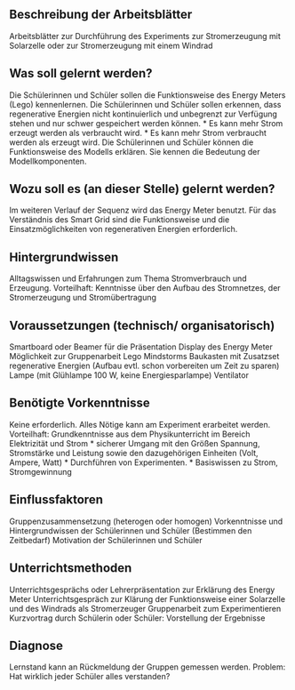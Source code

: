 ## Beschreibung der Arbeitsblätter

Arbeitsblätter zur Durchführung des Experiments zur Stromerzeugung mit Solarzelle oder zur Stromerzeugung mit einem Windrad

## Was soll gelernt werden?

Die Schülerinnen und Schüler sollen die Funktionsweise des Energy Meters (Lego) kennenlernen.
Die Schülerinnen und Schüler sollen erkennen, dass regenerative Energien nicht kontinuierlich und unbegrenzt zur Verfügung stehen und nur schwer gespeichert werden können.
	* Es kann mehr Strom erzeugt werden als verbraucht wird.
	* Es kann mehr Strom verbraucht werden als erzeugt wird.
Die Schülerinnen und Schüler können die Funktionsweise des Modells erklären. Sie kennen die Bedeutung der Modellkomponenten.

## Wozu soll es (an dieser Stelle) gelernt werden?

Im weiteren Verlauf der Sequenz wird das Energy Meter benutzt. Für das Verständnis des Smart Grid sind die Funktionsweise und die Einsatzmöglichkeiten von regenerativen Energien erforderlich.

## Hintergrundwissen

Alltagswissen und Erfahrungen zum Thema Stromverbrauch und Erzeugung.
Vorteilhaft: Kenntnisse über den Aufbau des Stromnetzes, der Stromerzeugung und Stromübertragung

## Voraussetzungen (technisch/ organisatorisch)

Smartboard oder Beamer für die Präsentation Display des Energy Meter
Möglichkeit zur Gruppenarbeit
Lego Mindstorms Baukasten mit Zusatzset regenerative Energien (Aufbau evtl. schon vorbereiten um Zeit zu sparen)
Lampe (mit Glühlampe 100 W, keine Energiesparlampe)
Ventilator

## Benötigte Vorkenntnisse

Keine erforderlich. Alles Nötige kann am Experiment erarbeitet werden.
Vorteilhaft:
Grundkenntnisse aus dem Physikunterricht im Bereich Elektrizität und Strom
	* sicherer Umgang mit den Größen Spannung, Stromstärke und Leistung sowie den dazugehörigen Einheiten (Volt, Ampere, Watt)
	* Durchführen von Experimenten.
	* Basiswissen zu Strom, Stromgewinnung

## Einflussfaktoren

Gruppenzusammensetzung (heterogen oder homogen)
Vorkenntnisse und Hintergrundwissen der Schülerinnen und Schüler (Bestimmen den Zeitbedarf)
Motivation der Schülerinnen und Schüler

## Unterrichtsmethoden

Unterrichtsgesprächs oder Lehrerpräsentation zur Erklärung des Energy Meter
Unterrichtsgespräch zur Klärung der Funktionsweise einer Solarzelle und des Windrads als Stromerzeuger
Gruppenarbeit zum Experimentieren
Kurzvortrag durch Schülerin oder Schüler: Vorstellung der Ergebnisse

## Diagnose

Lernstand kann an Rückmeldung der Gruppen gemessen werden.
Problem: Hat wirklich jeder Schüler alles verstanden?
